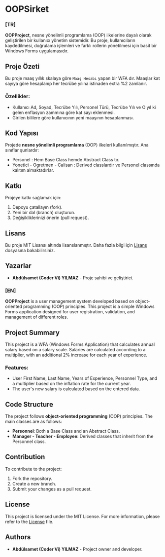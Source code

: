 # OOPSirket

### [TR]

**OOPProject**, nesne yönelimli programlama (OOP) ilkelerine dayalı olarak geliştirilen bir kullanıcı yönetim sistemidir. Bu proje, kullanıcıların kaydedilmesi, doğrulama işlemleri ve farklı rollerin yönetilmesi için basit bir Windows Forms uygulamasıdır.

## Proje Özeti

Bu proje maaş yıllık skalaya göre `Maaş Hesabı` yapan bir WFA dır. Maaşlar kat sayıya göre hesaplanıp her tecrübe yılına istinaden extra %2 zamlanır.
### Özellikler:
- Kullanıcı Ad, Soyad, Tecrübe Yılı, Personel Türü, Tecrübe Yılı ve O yıl ki gelen enflasyon zammına göre kat sayı eklenmesi.
- Girilen bililere göre kullanıcının yeni maaşının hesaplanması.

## Kod Yapısı

Projede **nesne yönelimli programlama** (OOP) ilkeleri kullanılmıştır. Ana sınıflar şunlardır:
- Personel : Hem Base Class hemde Abstract Class tır.
- Yonetici - Ogretmen - Calisan : Derived classlardır ve Personel classında kalıtım almaktadırlar.

## Katkı

Projeye katkı sağlamak için:
1. Depoyu çatallayın (fork).
2. Yeni bir dal (branch) oluşturun.
3. Değişikliklerinizi önerin (pull request).

## Lisans

Bu proje MIT Lisansı altında lisanslanmıştır. Daha fazla bilgi için [Lisans](LICENSE) dosyasına bakabilirsiniz.

## Yazarlar

- **Abdülsamet (Coder Vi) YILMAZ** - Proje sahibi ve geliştirici.
  

### [EN]

**OOPProject** is a user management system developed based on object-oriented programming (OOP) principles. This project is a simple Windows Forms application designed for user registration, validation, and management of different roles.

## Project Summary

This project is a WFA (Windows Forms Application) that calculates annual salary based on a salary scale. Salaries are calculated according to a multiplier, with an additional 2% increase for each year of experience.

### Features:
- User First Name, Last Name, Years of Experience, Personnel Type, and a multiplier based on the inflation rate for the current year.
- The user's new salary is calculated based on the entered data.

## Code Structure

The project follows **object-oriented programming** (OOP) principles. The main classes are as follows:
- **Personnel**: Both a Base Class and an Abstract Class.
- **Manager - Teacher - Employee**: Derived classes that inherit from the Personnel class.

## Contribution

To contribute to the project:
1. Fork the repository.
2. Create a new branch.
3. Submit your changes as a pull request.

## License

This project is licensed under the MIT License. For more information, please refer to the [License](LICENSE) file.

## Authors

- **Abdülsamet (Coder Vi) YILMAZ** - Project owner and developer.
